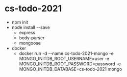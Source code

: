 # cs-todo-2021

- npm init
- node install --save
  - express
  - body-parser
  - mongoose
- docker
  - docker run -d --name cs-todo-2021-mongo -e MONGO_INITDB_ROOT_USERNAME=user -e MONGO_INITDB_ROOT_PASSWORD=password -e MONGO_INITDB_DATABASE=cs-todo-2021 mongo